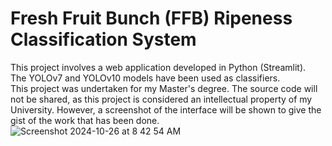 # Fresh Fruit Bunch (FFB) Ripeness Classification System
This project involves a web application developed in Python (Streamlit). \
The YOLOv7 and YOLOv10 models have been used as classifiers. \
This project was undertaken for my Master's degree. The source code will not be shared, as this project is considered an intellectual property of my University. However, a screenshot of the interface will be shown to give the gist of the work that has been done.
![Screenshot 2024-10-26 at 8 42 54 AM](https://github.com/user-attachments/assets/413b8301-cd0c-45e0-96fd-1eef2e0279c4)

